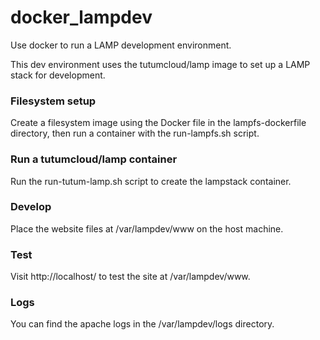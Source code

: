 # docker_lampdev

Use docker to run a LAMP development environment.

This dev environment uses the tutumcloud/lamp image to set up a LAMP stack for development.

### Filesystem setup

Create a filesystem image using the Docker file in the lampfs-dockerfile directory, then run a container with the run-lampfs.sh script.

### Run a tutumcloud/lamp container

Run the run-tutum-lamp.sh script to create the lampstack container.

### Develop

Place the website files at /var/lampdev/www on the host machine.

### Test

Visit http://localhost/ to test the site at /var/lampdev/www.

### Logs

You can find the apache logs in the /var/lampdev/logs directory.
